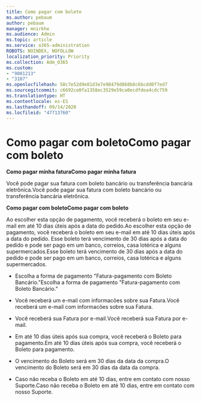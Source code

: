 ```yaml
---
title: Como pagar com boleto
ms.author: pebaum
author: pebaum
manager: mnirkhe
ms.audience: Admin
ms.topic: article
ms.service: o365-administration
ROBOTS: NOINDEX, NOFOLLOW
localization_priority: Priority
ms.collection: Adm_O365
ms.custom:
- "9001213"
- "3187"
ms.openlocfilehash: 58c7e52d9e81d3e7e98479d868b8c6bcdd0f7ed7
ms.sourcegitcommit: c6692ce0fa1358ec3529e59ca0ecdfdea4cdc759
ms.translationtype: HT
ms.contentlocale: es-ES
ms.lasthandoff: 09/14/2020
ms.locfileid: "47713760"
---
```

# <a name="como-pagar-com-boleto"></a><span data-ttu-id="f571e-102">Como pagar com boleto</span><span class="sxs-lookup"><span data-stu-id="f571e-102">Como pagar com boleto</span></span>

<span data-ttu-id="f571e-103">**Como pagar minha fatura**</span><span class="sxs-lookup"><span data-stu-id="f571e-103">**Como pagar minha fatura**</span></span>

<span data-ttu-id="f571e-104">Você pode pagar sua fatura com boleto bancário ou transferência bancária eletrônica.</span><span class="sxs-lookup"><span data-stu-id="f571e-104">Você pode pagar sua fatura com boleto bancário ou transferência bancária eletrônica.</span></span>

<span data-ttu-id="f571e-105">**Como pagar com  boleto**</span><span class="sxs-lookup"><span data-stu-id="f571e-105">**Como pagar com  boleto**</span></span>

<span data-ttu-id="f571e-106">Ao escolher  esta opção de pagamento, você receberá o boleto em seu e-mail em até 10 dias úteis após a data do pedido.</span><span class="sxs-lookup"><span data-stu-id="f571e-106">Ao escolher  esta opção de pagamento, você receberá o boleto em seu e-mail em até 10 dias úteis após a data do pedido.</span></span> <span data-ttu-id="f571e-107">Esse boleto terá vencimento de 30 dias após a data do pedido e pode ser pago em um banco, correios, casa lotérica e alguns supermercados.</span><span class="sxs-lookup"><span data-stu-id="f571e-107">Esse boleto terá vencimento de 30 dias após a data do pedido e pode ser pago em um banco, correios, casa lotérica e alguns supermercados.</span></span>

- <span data-ttu-id="f571e-108">Escolha a forma de pagamento "Fatura-pagamento com Boleto Bancário."</span><span class="sxs-lookup"><span data-stu-id="f571e-108">Escolha a forma de pagamento "Fatura-pagamento com Boleto Bancário."</span></span>

- <span data-ttu-id="f571e-109">Você receberá um e-mail com informacões sobre sua Fatura.</span><span class="sxs-lookup"><span data-stu-id="f571e-109">Você receberá um e-mail com informacões sobre sua Fatura.</span></span>

- <span data-ttu-id="f571e-110">Você receberá sua Fatura por e-mail.</span><span class="sxs-lookup"><span data-stu-id="f571e-110">Você receberá sua Fatura por e-mail.</span></span>

- <span data-ttu-id="f571e-111">Em até 10 dias úteis após sua compra, você receberá o Boleto para pagamento.</span><span class="sxs-lookup"><span data-stu-id="f571e-111">Em até 10 dias úteis após sua compra, você receberá o Boleto para pagamento.</span></span>

- <span data-ttu-id="f571e-112">O vencimento do Boleto será em 30 dias da data da compra.</span><span class="sxs-lookup"><span data-stu-id="f571e-112">O vencimento do Boleto será em 30 dias da data da compra.</span></span>

- <span data-ttu-id="f571e-113">Caso não receba o Boleto em até 10 dias, entre em contato com nosso Suporte.</span><span class="sxs-lookup"><span data-stu-id="f571e-113">Caso não receba o Boleto em até 10 dias, entre em contato com nosso Suporte.</span></span>

